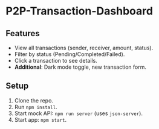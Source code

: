 # P2P-Transaction-Dashboard
## Features
- View all transactions (sender, receiver, amount, status).
- Filter by status (Pending/Completed/Failed).
- Click a transaction to see details.
- **Additional**: Dark mode toggle, new transaction form.

## Setup
1. Clone the repo.
2. Run `npm install`.
3. Start mock API: `npm run server` (uses `json-server`).
4. Start app: `npm start`.


